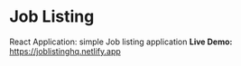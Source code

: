 # Job Listing

React Application: simple Job listing application
**Live Demo:** https://joblistinghq.netlify.app
